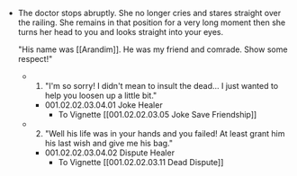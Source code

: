 - The doctor stops abruptly. She no longer cries and stares straight over the railing. She remains in that position for a very long moment then she turns her head to you and looks straight into your eyes.
  
  "His name was [[Arandim]]. He was my friend and comrade. Show some respect!"
	- 1. "I'm so sorry! I didn't mean to insult the dead… I just wanted to help you loosen up a little bit."
		- 001.02.02.03.04.01 Joke Healer
			- To Vignette [[001.02.02.03.05 Joke Save Friendship]]
	- 2. "Well his life was in your hands and you failed! At least grant him his last wish and give me his bag."
		- 001.02.02.03.04.02 Dispute Healer
			- To Vignette [[001.02.02.03.11 Dead Dispute]]